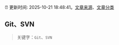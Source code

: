 :alarm_clock: 更新时间: 2025-10-21 18:48:41。[文章来源](/README.md)、[文章分类](/TAGS.md)

## Git、SVN


> 关键字：`Git`、`SVN`



